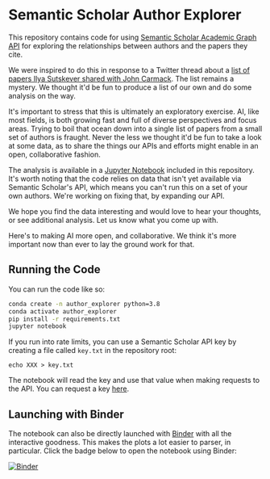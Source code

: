 # Semantic Scholar Author Explorer

This repository contains code for using [Semantic Scholar Academic Graph API](https://www.semanticscholar.org/product/api)
for exploring the relationships between authors and the papers they cite.

We were inspired to do this in response to a Twitter thread about a [list of papers
Ilya Sutskever shared with John Carmack](https://twitter.com/xlr8harder/status/1621528198097047553).
The list remains a mystery. We thought it'd be fun to produce a list of our own and
do some analysis on the way.

It's important to stress that this is ultimately an exploratory exercise. AI, like
most fields, is both growing fast and full of diverse perspectives and focus areas. 
Trying to boil that ocean down into a single list of papers from a small set of authors is fraught. 
Never the less we thought it'd be fun to take a look at some data, as to share the
things our APIs and efforts might enable in an open, collaborative fashion.

The analysis is available in a [Jupyter Notebook](./AuthorTopCitedPapers.ipynb)
included in this repository. It's worth noting that the code relies on data that
isn't yet available via Semantic Scholar's API, which means you can't run this
on a set of your own authors. We're working on fixing that, by expanding our API.

We hope you find the data interesting and would love to hear your thoughts, or see
additional analysis. Let us know what you come up with.

Here's to making AI more open, and collaborative. We think it's more important now
than ever to lay the ground work for that.

## Running the Code

You can run the code like so:

```bash
conda create -n author_explorer python=3.8
conda activate author_explorer
pip install -r requirements.txt
jupyter notebook
```

If you run into rate limits, you can use a Semantic Scholar API key
by creating a file called `key.txt` in the repository root:

```
echo XXX > key.txt
```

The notebook will read the key and use that value when making requests to
the API. You can request a key [here](https://www.semanticscholar.org/product/api#Partner-Form).

## Launching with Binder

The notebook can also be directly launched with [Binder](https://mybinder.org/) 
with all the interactive goodness. This makes the plots a lot easier to parser, in
particular. Click the badge below to open the notebook using Binder:

[![Binder](https://mybinder.org/badge_logo.svg)](https://mybinder.org/v2/gh/allenai/author-explorer/main?filepath=AuthorTopCitedPapers.ipynb)
